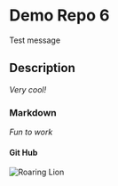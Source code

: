 # Demo Repo 6

Test message

## Description

*Very cool!*

### Markdown

_Fun to work_

#### Git Hub

![Roaring Lion](https://image.shutterstock.com/image-photo/lion-king-isolated-on-black-260nw-564253519.jpg)
